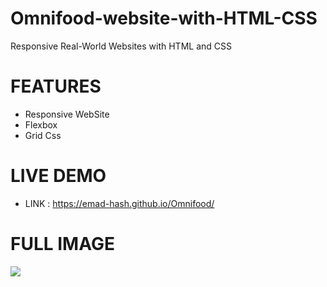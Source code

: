 # Omnifood-website-with-HTML-CSS
 Responsive Real-World Websites with HTML and CSS
 
 # FEATURES
 - Responsive WebSite
 - Flexbox 
 - Grid Css
 
 # LIVE DEMO 
 - LINK : https://emad-hash.github.io/Omnifood/
 
 # FULL IMAGE
 <img src="Omnifood — Never cook again!.jpg.png">
